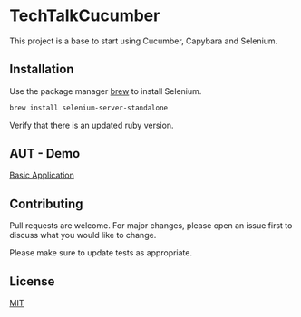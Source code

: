 # TechTalkCucumber

This project is a base to start using Cucumber, Capybara and Selenium.

## Installation

Use the package manager [brew](https://brew.sh/) to install Selenium.

```bash
brew install selenium-server-standalone
```

Verify that there is an updated ruby version.

## AUT - Demo

[Basic Application](https://www.seleniumeasy.com/test/basic-first-form-demo.html)

## Contributing
Pull requests are welcome. For major changes, please open an issue first to discuss what you would like to change.

Please make sure to update tests as appropriate.

## License
[MIT](https://choosealicense.com/licenses/mit/)
